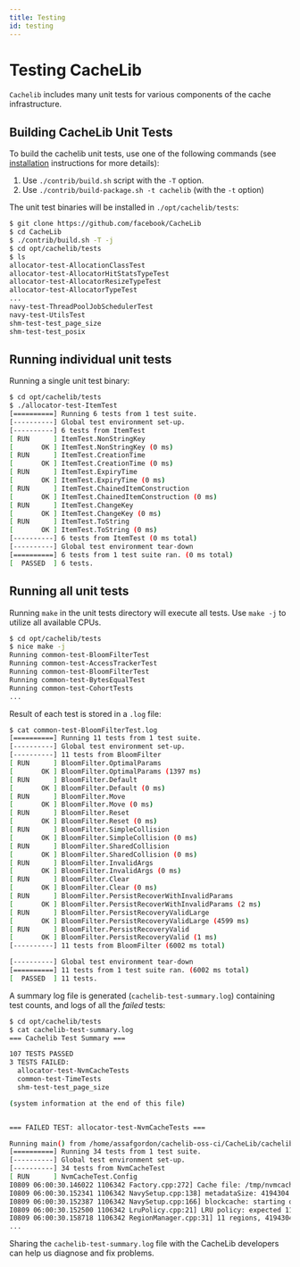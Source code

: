 ```yaml
---
title: Testing
id: testing
---
```


# Testing CacheLib

`Cachelib` includes many unit tests for various components
of the cache infrastructure.

## Building CacheLib Unit Tests

To build the cachelib unit tests, use one of the following commands
(see [installation](docs/installation/installation) instructions for more details):

1. Use `./contrib/build.sh` script with the `-T` option.
2. Use `./contrib/build-package.sh -t cachelib` (with the `-t` option)

The unit test binaries will be installed in `./opt/cachelib/tests`:

```sh
$ git clone https://github.com/facebook/CacheLib
$ cd CacheLib
$ ./contrib/build.sh -T -j
$ cd opt/cachelib/tests
$ ls
allocator-test-AllocationClassTest
allocator-test-AllocatorHitStatsTypeTest
allocator-test-AllocatorResizeTypeTest
allocator-test-AllocatorTypeTest
...
navy-test-ThreadPoolJobSchedulerTest
navy-test-UtilsTest
shm-test-test_page_size
shm-test-test_posix
```


## Running individual unit tests

Running a single unit test binary:

```sh
$ cd opt/cachelib/tests
$ ./allocator-test-ItemTest 
[==========] Running 6 tests from 1 test suite.
[----------] Global test environment set-up.
[----------] 6 tests from ItemTest
[ RUN      ] ItemTest.NonStringKey
[       OK ] ItemTest.NonStringKey (0 ms)
[ RUN      ] ItemTest.CreationTime
[       OK ] ItemTest.CreationTime (0 ms)
[ RUN      ] ItemTest.ExpiryTime
[       OK ] ItemTest.ExpiryTime (0 ms)
[ RUN      ] ItemTest.ChainedItemConstruction
[       OK ] ItemTest.ChainedItemConstruction (0 ms)
[ RUN      ] ItemTest.ChangeKey
[       OK ] ItemTest.ChangeKey (0 ms)
[ RUN      ] ItemTest.ToString
[       OK ] ItemTest.ToString (0 ms)
[----------] 6 tests from ItemTest (0 ms total)
[----------] Global test environment tear-down
[==========] 6 tests from 1 test suite ran. (0 ms total)
[  PASSED  ] 6 tests.
```


## Running all  unit tests

Running `make` in the unit tests directory will execute all tests.
Use `make -j` to utilize all available CPUs.

```sh
$ cd opt/cachelib/tests
$ nice make -j
Running common-test-BloomFilterTest
Running common-test-AccessTrackerTest
Running common-test-BloomFilterTest
Running common-test-BytesEqualTest
Running common-test-CohortTests
...
```

Result of each test is stored in a `.log` file:

```sh
$ cat common-test-BloomFilterTest.log
[==========] Running 11 tests from 1 test suite.
[----------] Global test environment set-up.
[----------] 11 tests from BloomFilter
[ RUN      ] BloomFilter.OptimalParams
[       OK ] BloomFilter.OptimalParams (1397 ms)
[ RUN      ] BloomFilter.Default
[       OK ] BloomFilter.Default (0 ms)
[ RUN      ] BloomFilter.Move
[       OK ] BloomFilter.Move (0 ms)
[ RUN      ] BloomFilter.Reset
[       OK ] BloomFilter.Reset (0 ms)
[ RUN      ] BloomFilter.SimpleCollision
[       OK ] BloomFilter.SimpleCollision (0 ms)
[ RUN      ] BloomFilter.SharedCollision
[       OK ] BloomFilter.SharedCollision (0 ms)
[ RUN      ] BloomFilter.InvalidArgs
[       OK ] BloomFilter.InvalidArgs (0 ms)
[ RUN      ] BloomFilter.Clear
[       OK ] BloomFilter.Clear (0 ms)
[ RUN      ] BloomFilter.PersistRecoverWithInvalidParams
[       OK ] BloomFilter.PersistRecoverWithInvalidParams (2 ms)
[ RUN      ] BloomFilter.PersistRecoveryValidLarge
[       OK ] BloomFilter.PersistRecoveryValidLarge (4599 ms)
[ RUN      ] BloomFilter.PersistRecoveryValid
[       OK ] BloomFilter.PersistRecoveryValid (1 ms)
[----------] 11 tests from BloomFilter (6002 ms total)

[----------] Global test environment tear-down
[==========] 11 tests from 1 test suite ran. (6002 ms total)
[  PASSED  ] 11 tests.
```

A summary log file is generated (`cachelib-test-summary.log`) containing test counts,
and logs of all the *failed* tests:

```sh
$ cd opt/cachelib/tests
$ cat cachelib-test-summary.log
=== Cachelib Test Summary ===

107 TESTS PASSED
3 TESTS FAILED:
  allocator-test-NvmCacheTests
  common-test-TimeTests
  shm-test-test_page_size

(system information at the end of this file)


=== FAILED TEST: allocator-test-NvmCacheTests ===

Running main() from /home/assafgordon/cachelib-oss-ci/CacheLib/cachelib/external/googletest/googletest/src/gtest_main.cc
[==========] Running 34 tests from 1 test suite.
[----------] Global test environment set-up.
[----------] 34 tests from NvmCacheTest
[ RUN      ] NvmCacheTest.Config
I0809 06:00:30.146022 1106342 Factory.cpp:272] Cache file: /tmp/nvmcache-cachedir/1106342/navy size: 104857600 truncate: 0
I0809 06:00:30.152341 1106342 NavySetup.cpp:138] metadataSize: 4194304 bigHashCacheOffset: 52428800 bigHashCacheSize: 52428800
I0809 06:00:30.152387 1106342 NavySetup.cpp:166] blockcache: starting offset: 4194304, block cache size: 46137344
I0809 06:00:30.152500 1106342 LruPolicy.cpp:21] LRU policy: expected 11 regions
I0809 06:00:30.158718 1106342 RegionManager.cpp:31] 11 regions, 4194304 bytes each
...
```


Sharing the `cachelib-test-summary.log` file with the CacheLib developers can help us diagnose and fix problems.
